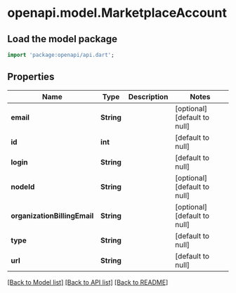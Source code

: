 # openapi.model.MarketplaceAccount

## Load the model package
```dart
import 'package:openapi/api.dart';
```

## Properties
Name | Type | Description | Notes
------------ | ------------- | ------------- | -------------
**email** | **String** |  | [optional] [default to null]
**id** | **int** |  | [default to null]
**login** | **String** |  | [default to null]
**nodeId** | **String** |  | [optional] [default to null]
**organizationBillingEmail** | **String** |  | [optional] [default to null]
**type** | **String** |  | [default to null]
**url** | **String** |  | [default to null]

[[Back to Model list]](../README.md#documentation-for-models) [[Back to API list]](../README.md#documentation-for-api-endpoints) [[Back to README]](../README.md)


